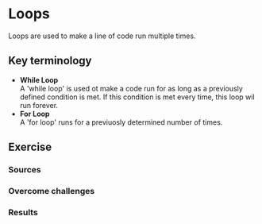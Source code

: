 # Loops
Loops are used to make a line of code run multiple times.
## Key terminology
- **While Loop**  
A 'while loop' is used ot make a code run for as long as a previously defined condition is met. If this condition is met every time, this loop wil run forever.
- **For Loop**  
A 'for loop' runs for a previuosly determined number of times.

## Exercise
### Sources


### Overcome challenges


### Results
